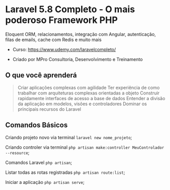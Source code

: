 # Laravel 5.8 Completo - O mais poderoso Framework PHP

Eloquent ORM, relacionamentos, integração com Angular, autenticação, filas de emails, cache com Redis e muito mais

- Curso: https://www.udemy.com/laravelcompleto/

- Criado por MPro Consultoria, Desenvolvimento e Treinamento

## O que você aprenderá
> Criar aplicações complexas com agilidade
> Ter experiência de como trabalhar com arquiteturas complexas orientadas a objeto
> Construir rapidamente interfaces de acesso a base de dados
> Entender a divisão da aplicação em modelos, visões e controladores
> Dominar os principais recursos do Laravel

## Comandos Básicos

Criando projeto novo via terminal `laravel new nome_projeto`;

Criando controler via terminal `php artisan make:controller MeuControlador --resource`;

Comandos Laravel `php artisan`;

Listar todas as rotas registradas `php artisan route:list`;

Iniciar a aplicação `php artisan serve`;
